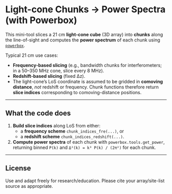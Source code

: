 # Light-cone Chunks → Power Spectra (with Powerbox)

This mini-tool slices a 21 cm **light-cone cube** (3D array) into **chunks**
along the line-of-sight and computes the **power spectrum** of each chunk using
[`powerbox`](https://powerbox.readthedocs.io/).

Typical 21 cm use cases:
- **Frequency-based slicing** (e.g., bandwidth chunks for interferometers; in a
  50–350 MHz cone, slice every 8 MHz).
- **Redshift-based slicing** (fixed Δz).
- The light-cone’s LoS coordinate is assumed to be gridded in **comoving
  distance**, _not_ redshift or frequency. Chunk functions therefore return
  **slice indices** corresponding to comoving-distance positions.

---

## What the code does

1. **Build slice indices** along LoS from either:
   - a **frequency scheme** `chunk_indices_fre(...)`, or
   - a **redshift scheme** `chunk_indices_redshift(...)`.
2. **Compute power spectra** of each chunk with `powerbox.tools.get_power`,
   returning binned `P(k)` and `Δ²(k) = k³ P(k) / (2π²)` for each chunk.

---

## License

Use and adapt freely for research/education. Please cite your array/site-list
source as appropriate.
